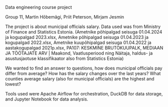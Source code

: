 Data engineering course project

Group 11, Martin Hõbemägi, Priit Peterson, Mirjam Jesmin

The project is about municipal officials salary. Data used was from Ministry of Finance and Statistics Estonia.
(Ametnike põhipalgad seisuga 01.04.2024 ja kogupalgad 2023.xlsx,
Ametnike põhipalgad seisuga 01.04.2023 ja kogupalgad 2022.xlsx,
Ametnike kuupõhipalgad seisuga 01.04.2022 ja aastakogupalgad 2021p.xlsx,
PA107: KESKMINE BRUTOKUUPALK, MEDIAAN JA TÖÖTAJATE ARV | Maakond, Vaatlusperiood ning Näitaja,
haldus- ja asustusjaotuse klassifikaator also from Statistics Estonia)

We wanted to find an answer to questions, how does municipal officials pay differ from average? How has the salary changes over the last years? What counties average salary 
(also for municipal officials) are the highest and lowest?

Tools used were Apache Airflow for orchestration, DuckDB for data storage, and Jupyter Notebook for data analysis. 
